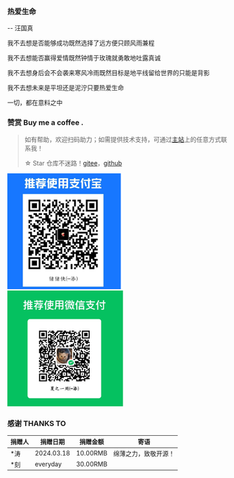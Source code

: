 <WaterMark />
<br/>



### 热爱生命

-- 汪国真

我不去想是否能够成功既然选择了远方便只顾风雨兼程

我不去想能否赢得爱情既然钟情于玫瑰就勇敢地吐露真诚

我不去想身后会不会袭来寒风冷雨既然目标是地平线留给世界的只能是背影

我不去想未来是平坦还是泥泞只要热爱生命

一切，都在意料之中





### 赞赏  Buy me a coffee .

> 如有帮助，欢迎扫码助力；如需提供技术支持，可通过[主站](https://wudetian.top/ )上的任意方式联系我！
>
> ☆ Star 仓库不迷路！[gitee](https://gitee.com/wuZhongtian)，[github](https://github.com/wuZhongtian)

<div><img src="./images/directory/df6d002c-ff42-4f2b-b82d-350c20e3cb2a.png" alt="df6d002c-ff42-4f2b-b82d-350c20e3cb2a" style="zoom:33%;" /><img src="./images/directory/85855ade-80b7-4329-925f-b10853016bc3.png" alt="85855ade-80b7-4329-925f-b10853016bc3" style="zoom:33%;" /></div>





### 感谢 THANKS TO



| 捐赠人 | 捐赠日期   | 捐赠金额 | 寄语                 |
| ------ | ---------- | -------- | -------------------- |
| *涛    | 2024.03.18 | 10.00RMB | 绵薄之力，致敬开源！ |
| *刻    | everyday   | 30.00RMB |                      |






<!-- - [VuePress2配置详解：主页、导航、搜索以及样式 | Forever Study (yydnas.cn)](https://www.yydnas.cn/2023/04/2023.04.06-VuePress2配置详解：主页、导航、搜索以及样式/index.html)

### 查缺补漏

- 自传（成就 or 伟大）

  - 亚信科技(中国) - xxxx 事业部 - 前端开发

    > 快乐的、漫长的、自由的，信手拈来，迫切希望新的挑战！

    - [政企能力平台 (chinamobile.com)](https://gxpt.ge.chinamobile.com:18980/#/)

  - 安托盟丘(杭州) - 前端开发

    > 短暂的、忙碌的、美好的，学到大量工具、技术方面内容，有很大提升。工作氛围不要太尴尬...🤫

  - 沃姆科技(杭州) - 前端开发

    >

- 通用编程基础

  - 数据结构与算法
    - 树
    - 哈希
    - 图
  - 算法
    - 基本算法
      - 查找
      - 排序
    - 算法思想
      - 递归
      - 枚举
      - 贪心
      - 分治
      - 动态规划
      - 回溯
  - 设计模式 (参考《JavaScript 设计模式》-张容铭)

- 基本开发工具

  - 版本控制工具
    - svn

- 封装库/工具库

  - 数据可视化

    - D3.js
    - AntV
    - Echarts

  - 编辑器

    - TinyMCE
    - UEditor
    - CKEditor
    - Draft.js
    - Slate.js
    - ...

  - mock 数据

  - ### [_Lodash_](http://www.baidu.com/link?url=hqRui5I0GelJnAMCaM9mTS9KW6gi5AP_Jec0RcmLpBK)

- 前端工程化

  - 微前端框架？
  - Node.js
    - 进程管理
  - 打包构建工具
    - webpack
    - vite
    - 。。。
  - 校验/格式化/规范化
    - ESlint
    - Prettier
    - TypeScript
  - 测试框架
    - Jest
    - Mocha
  - 前端性能
    - 性能指标
      - 首次绘制 FP
      - 首次内容绘制 FCP
      - 首次有效绘制 FMP
      - 主要元素时间 HET
      - 可交互时间 TTI
    - 性能测试/监控工具
      - WebPageTest
      - Lighthouse
      - Performance 工具
      - 。。。

- 多端融合

  - React native
  - Flutter
  - Weex
  - Taro

- 桌面应用

  - Electron
  - NW.js
  - ....

- 未来概念

  - PWA
  - web components
  - web assembly -->
